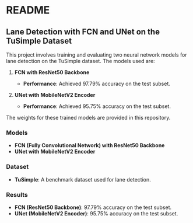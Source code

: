 # README

## Lane Detection with FCN and UNet on the TuSimple Dataset

This project involves training and evaluating two neural network models for lane detection on the TuSimple dataset. The models used are:

1. **FCN with ResNet50 Backbone**
   - **Performance**: Achieved 97.79% accuracy on the test subset.

2. **UNet with MobileNetV2 Encoder**
   - **Performance**: Achieved 95.75% accuracy on the test subset.

The weights for these trained models are provided in this repository. 

### Models

- **FCN (Fully Convolutional Network) with ResNet50 Backbone**
- **UNet with MobileNetV2 Encoder**

### Dataset

- **TuSimple**: A benchmark dataset used for lane detection.

### Results

- **FCN (ResNet50 Backbone)**: 97.79% accuracy on the test subset.
- **UNet (MobileNetV2 Encoder)**: 95.75% accuracy on the test subset.
